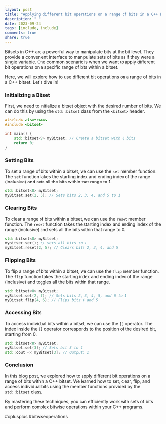 ```yaml
---
layout: post
title: "Applying different bit operations on a range of bits in a C++ Bitset"
description: " "
date: 2023-09-24
tags: [include, include]
comments: true
share: true
---
```


Bitsets in C++ are a powerful way to manipulate bits at the bit level. They provide a convenient interface to manipulate sets of bits as if they were a single variable. One common scenario is when we want to apply different bit operations on a specific range of bits within a bitset.

Here, we will explore how to use different bit operations on a range of bits in a C++ bitset. Let's dive in!

### Initializing a Bitset

First, we need to initialize a bitset object with the desired number of bits. We can do this by using the `std::bitset` class from the `<bitset>` header.

```cpp
#include <iostream>
#include <bitset>

int main() {
    std::bitset<8> myBitset; // Create a bitset with 8 bits
    return 0;
}
```

### Setting Bits

To set a range of bits within a bitset, we can use the `set` member function. The `set` function takes the starting index and ending index of the range (inclusive) and sets all the bits within that range to 1.

```cpp
std::bitset<8> myBitset;
myBitset.set(2, 5); // Sets bits 2, 3, 4, and 5 to 1
```

### Clearing Bits

To clear a range of bits within a bitset, we can use the `reset` member function. The `reset` function takes the starting index and ending index of the range (inclusive) and sets all the bits within that range to 0.

```cpp
std::bitset<8> myBitset;
myBitset.set(); // Sets all bits to 1
myBitset.reset(2, 5); // Clears bits 2, 3, 4, and 5
```

### Flipping Bits

To flip a range of bits within a bitset, we can use the `flip` member function. The `flip` function takes the starting index and ending index of the range (inclusive) and toggles all the bits within that range.

```cpp
std::bitset<8> myBitset;
myBitset.set(2, 7); // Sets bits 2, 3, 4, 5, and 6 to 1
myBitset.flip(4, 6); // Flips bits 4 and 5
```

### Accessing Bits

To access individual bits within a bitset, we can use the `[]` operator. The index inside the `[]` operator corresponds to the position of the desired bit, starting from 0.

```cpp
std::bitset<8> myBitset;
myBitset.set(3); // Sets bit 3 to 1
std::cout << myBitset[3]; // Output: 1
```

### Conclusion

In this blog post, we explored how to apply different bit operations on a range of bits within a C++ bitset. We learned how to set, clear, flip, and access individual bits using the member functions provided by the `std::bitset` class.

By mastering these techniques, you can efficiently work with sets of bits and perform complex bitwise operations within your C++ programs.

#cplusplus #bitwiseoperations
